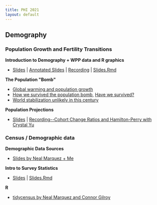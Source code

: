 ```yaml
---
title: PHI 2021
layout: default
---
```


## Demography

### Population Growth and Fertility Transitions

**Introduction to Demography + WPP data and R graphics**
  * [Slides](https://jlgodwin.github.io/PHI2021/Lectures/IntrotoDem_20210629.pdf) | [Annotated Slides](https://jlgodwin.github.io/PHI2021/Lectures/IntrotoDem_20210629_Annotated.pdf) | [Recording](https://washington.zoom.us/rec/share/2N6cPR41MsDSz3q7l3DDvy4R1fq560sLAzfA_VL9QIxoND1EAqnwml7TcERONWfP.nK4Yo3_xgVECg1SR?startTime=1625066602000) | [Slides.Rmd](https://jlgodwin.github.io/PHI2021/Lectures/IntrotoDem_20210629.Rmd)


**The Population "Bomb"**
   * [Global warming and population growth](https://jlgodwin.github.io/PHI2021/Readings/BongaartsONeill2018.pdf)
   * [How we survived the population bomb](https://jlgodwin.github.io/PHI2021/Readings/Lam2011SurvivingPopBomb.pdf), [Have we survived?](https://jlgodwin.github.io/PHI2021/Readings/BeckerReplytoLam2013.pdf)
   * [World stabilization unlikely in this century](https://jlgodwin.github.io/PHI2021/Readings/Gerland2014.pdf)
   
**Population Projections**
   * [Slides](https://jlgodwin.github.io/PHI2021/Lectures/Population_Projections_Overview.pdf) | [Recording--Cohort Change Ratios and Hamilton-Perry with Crystal Yu](https://washington.zoom.us/rec/share/JrhvDjcIVRAARF1Wbrzx9Mk6XynPM6uSWziziBYEDf4CtJjzhXvKbmgPdCH5jFVL.dwSvG-R3FDiqVaYb?startTime=1625077413000)

### Census / Demographic data

**Demographic Data Sources**
  * [Slides by Neal Marquez + Me](https://jlgodwin.github.io/PHI2021/Lectures/DemographicDataSources.pdf)

**Intro to Survey Statistics**
  * [Slides](https://jlgodwin.github.io/PHI2021/Lectures/SurveyStatistics_20210707.pdf) | [Slides.Rmd](https://jlgodwin.github.io/PHI2021/Lectures/SurveyStatistics_20210707.Rmd)

**R**
   * [tidycensus by Neal Marquez and Connor Gilroy](https://jlgodwin.github.io/PHI2021/Tutorials/tidycensus-tutorial.rmd)
